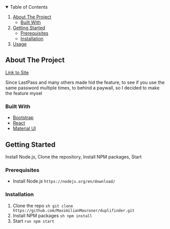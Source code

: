 <!-- TABLE OF CONTENTS -->
<details open="open">
  <summary>Table of Contents</summary>
  <ol>
    <li>
      <a href="#about-the-project">About The Project</a>
      <ul>
        <li><a href="#built-with">Built With</a></li>
      </ul>
    </li>
    <li>
      <a href="#getting-started">Getting Started</a>
      <ul>
        <li><a href="#prerequisites">Prerequisites</a></li>
        <li><a href="#installation">Installation</a></li>
      </ul>
    </li>
    <li><a href="#usage">Usage</a></li>
  </ol>
</details>



<!-- ABOUT THE PROJECT -->
## About The Project

[Link to Site](https://duplifinder.mauroner.eu/)

Since LastPass and many others made hid the feature, to see if you use the same password multiple times, to behind a paywall, so I decided to make the feature mysel

### Built With

* [Bootstrap](https://getbootstrap.com)
* [React](https://react-bootstrap.github.io/)
* [Material UI](material-ui.com)



<!-- GETTING STARTED -->
## Getting Started

Install Node.js, Clone the repository, Install NPM packages, Start

### Prerequisites

* Install Node.js
```https://nodejs.org/en/download/ ```


### Installation

1. Clone the repo
   ```sh git clone https://github.com/MaximilianMauroner/duplifinder.git ```
2. Install NPM packages
   ```sh npm install ```
3. Start
  ``` run npm start ```

<!-- USAGE EXAMPLES
## Usage

Use this space to show useful examples of how a project can be used. Additional screenshots, code examples and demos work well in this space. You may also link to more resources.

_For more examples, please refer to the [Documentation](https://example.com)_  -->
